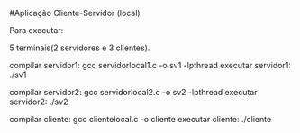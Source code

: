 #Aplicação Cliente-Servidor (local)

Para executar:

5 terminais(2 servidores e 3 clientes).

compilar servidor1: gcc servidorlocal1.c -o sv1 -lpthread
executar servidor1: ./sv1

compilar servidor2: gcc servidorlocal2.c -o sv2 -lpthread
executar servidor2: ./sv2

compilar cliente: gcc clientelocal.c -o cliente
executar cliente: ./cliente
